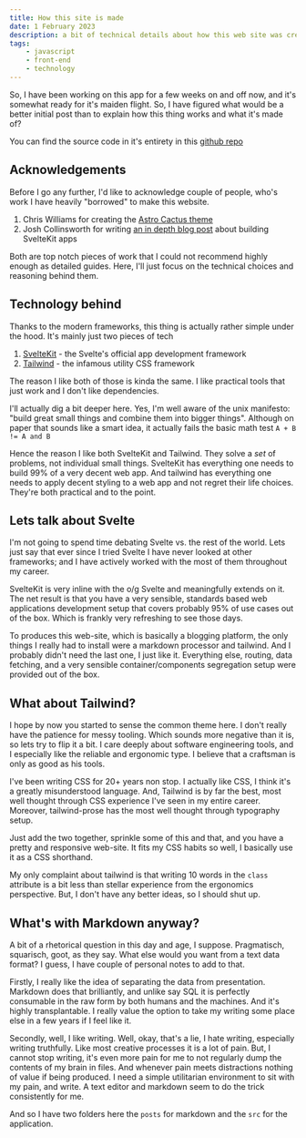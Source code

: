 ```yaml
---
title: How this site is made
date: 1 February 2023
description: a bit of technical details about how this web site was created
tags:
    - javascript
    - front-end
    - technology
---
```


So, I have been working on this app for a few weeks on and off now, and it's somewhat ready for it's maiden flight. So, I have figured what would be a better initial post than to explain how this thing works and what it's made of?

You can find the source code in it's entirety in this [github repo](https://github.com/kaievns/the-log)

## Acknowledgements

Before I go any further, I'd like to acknowledge couple of people, who's work I have heavily "borrowed" to make this website.

1. Chris Williams for creating the [Astro Cactus theme](https://github.com/chrismwilliams/astro-theme-cactus)
2. Josh Collinsworth for writing [an in depth blog post](https://joshcollinsworth.com/blog/build-static-sveltekit-markdown-blog) about building SvelteKit apps

Both are top notch pieces of work that I could not recommend highly enough as detailed guides. Here, I'll just focus on the technical choices and reasoning behind them.

## Technology behind

Thanks to the modern frameworks, this thing is actually rather simple under the hood. It's mainly just two pieces of tech

1. [SvelteKit](https://kit.svelte.dev) - the Svelte's official app development framework
2. [Tailwind](https://tailwindcss.com) - the infamous utility CSS framework

The reason I like both of those is kinda the same. I like practical tools that just work and I don't like dependencies.

I'll actually dig a bit deeper here. Yes, I'm well aware of the unix manifesto: "build great small things and combine them into bigger things". Although on paper that sounds like a smart idea, it actually fails the basic math test `A + B != A and B`

Hence the reason I like both SvelteKit and Tailwind. They solve a _set_ of problems, not individual small things. SvelteKit has everything one needs to build 99% of a very decent web app. And tailwind has everything one needs to apply decent styling
to a web app and not regret their life choices. They're both practical and to the point.

## Lets talk about Svelte

I'm not going to spend time debating Svelte vs. the rest of the world. Lets just say that ever since I tried Svelte I have never looked at other frameworks; and I have actively worked with the most of them throughout my career.

SvelteKit is very inline with the o/g Svelte and meaningfully extends on it. The net result is that you have a very sensible, standards based web applications development setup that covers probably 95% of use cases out of the box. Which is frankly very refreshing to see those days.

To produces this web-site, which is basically a blogging platform, the only things I really had to install were a markdown processor and tailwind. And I probably didn't need the last one, I just like it. Everything else, routing, data fetching, and a very sensible container/components segregation setup were provided out of the box.

## What about Tailwind?

I hope by now you started to sense the common theme here. I don't really have the patience for messy tooling. Which sounds more negative than it is, so lets try to flip it a bit. I care deeply about software engineering tools, and I especially like the reliable and ergonomic type. I believe that a craftsman is only as good as his tools.

I've been writing CSS for 20+ years non stop. I actually like CSS, I think it's a greatly misunderstood language. And, Tailwind is by far the best, most well thought through CSS experience I've seen in my entire career. Moreover, tailwind-prose has the most well thought through typography setup.

Just add the two together, sprinkle some of this and that, and you have a pretty and responsive web-site. It fits my CSS habits so well, I basically use it as a CSS shorthand.

My only complaint about tailwind is that writing 10 words in the `class` attribute is a bit less than stellar experience from the ergonomics perspective. But, I don't have any better ideas, so I should shut up.

## What's with Markdown anyway?

A bit of a rhetorical question in this day and age, I suppose. Pragmatisch, squarisch, goot, as they say. What else would you want from a text data format? I guess, I have couple of personal notes to add to that.

Firstly, I really like the idea of separating the data from presentation. Markdown does that brilliantly, and unlike say SQL it is perfectly consumable in the raw form by both humans and the machines. And it's highly transplantable. I really value the option to take my writing some place else in a few years if I feel like it.

Secondly, well, I like writing. Well, okay, that's a lie, I hate writing, especially writing truthfully. Like most creative processes it is a lot of pain. But, I cannot stop writing, it's even more pain for me to not regularly dump the contents of my brain in files. And whenever pain meets distractions nothing of value if being produced. I need a simple utilitarian environment to sit with my pain, and write. A text editor and markdown seem to do the trick consistently for me.

And so I have two folders here the `posts` for markdown and the `src` for the application.
